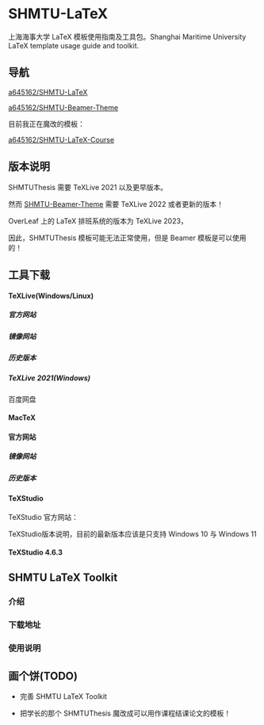 # SHMTU-LaTeX

上海海事大学 LaTeX 模板使用指南及工具包。Shanghai Maritime University LaTeX template usage guide and toolkit.

## 导航

[a645162/SHMTU-LaTeX](https://github.com/a645162/SHMTU-LaTeX)

[a645162/SHMTU-Beamer-Theme](https://github.com/a645162/SHMTU-Beamer-Theme)

目前我正在魔改的模板：

[a645162/SHMTU-LaTeX-Course](https://github.com/a645162/SHMTU-LaTeX-Course)

## 版本说明

SHMTUThesis 需要 TeXLive 2021 以及更早版本。

然而 [SHMTU-Beamer-Theme](https://github.com/a645162/SHMTU-Beamer-Theme) 需要 TeXLive 2022 或者更新的版本！


OverLeaf 上的 LaTeX 排班系统的版本为 TeXLive 2023，

因此，SHMTUThesis 模板可能无法正常使用，但是 Beamer 模板是可以使用的！

## 工具下载

#### TeXLive(Windows/Linux)

##### 官方网站


##### 镜像网站


##### 历史版本


##### TeXLive 2021(Windows)

百度网盘

#### MacTeX

#### 官方网站

##### 镜像网站

##### 历史版本


#### TeXStudio

TeXStudio 官方网站：


TeXStudio版本说明，目前的最新版本应该是只支持 Windows 10 与 Windows 11

#### TeXStudio 4.6.3

## SHMTU LaTeX Toolkit

### 介绍


### 下载地址


### 使用说明


## 画个饼(TODO)

- 完善 SHMTU LaTeX Toolkit

- 把学长的那个 SHMTUThesis 魔改成可以用作课程结课论文的模板！
